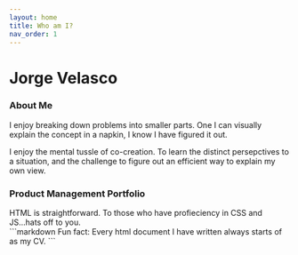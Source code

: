 ```yaml
---
layout: home
title: Who am I?
nav_order: 1
---
```


<h1>Jorge Velasco </h1>

<h3> About Me </h3>

<p>I enjoy breaking down problems into smaller parts. One I can visually explain the concept in a napkin, I know I have figured it out. </p>
<p></p>  
<p>I enjoy the mental tussle of co-creation. To learn the distinct persepctives to a situation, and the challenge to figure out an efficient way to explain my own view.</p> 
<p></p>  

<p></p>  
<h3> Product Management Portfolio </h3>

<div class="code-example" markdown="1">
HTML is straightforward. To those who have profieciency in CSS and JS...hats off to you.
</div>
```markdown
Fun fact: Every html document I have written always starts of as my CV. 
```




